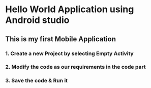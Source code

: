 # Hello World Application using Android studio

## This is my first Mobile Application

### 1. Create a new Project by selecting Empty Activity
### 2. Modify the code as our requirements in the code part
### 3. Save the code & Run it
